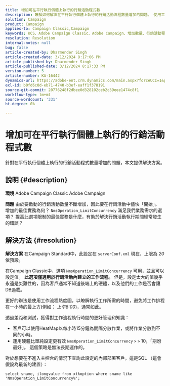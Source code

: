 ```yaml
---
title: 增加可在平行執行個體上執行的行銷活動程式數
description: 瞭解如何解決在平行執行個體上執行的行銷活動流程數量增加的問題。 使用工作流程熱度圖。
solution: Campaign
product: Campaign
applies-to: Campaign Classic,Campaign
keywords: KCS、Adobe Campaign Classic、Adobe Campaign、增加數量、行銷活動程式、例項、平行、最佳實務
resolution: Resolution
internal-notes: null
bug: false
article-created-by: Dharmender Singh
article-created-date: 3/12/2024 8:17:06 PM
article-published-by: Dharmender Singh
article-published-date: 3/12/2024 8:17:33 PM
version-number: 5
article-number: KA-16442
dynamics-url: https://adobe-ent.crm.dynamics.com/main.aspx?forceUCI=1&pagetype=entityrecord&etn=knowledgearticle&id=56b42c7b-ade0-ee11-904c-6045bd045872
exl-id: b0fd6c0d-eb71-4740-b3ef-eaff1f378191
source-git-commit: 20776248f2dbee0d328102ceb2c39eee1474c8f1
workflow-type: tm+mt
source-wordcount: '331'
ht-degree: 0%

---
```


# 增加可在平行執行個體上執行的行銷活動程式數


針對在平行執行個體上執行的行銷活動程式數量增加的問題，本文提供解決方案。

## 說明 {#description}


<b>環境</b>
Adobe Campaign Classic Adobe Campaign

<b>問題</b>
由於要啟動的行銷活動數量不斷增加，因此要在行銷活動中儘快「開始」。
增加的最佳實務為何？ `NmsOperation_LimitConcurrency` 滿足我們業務需求的選項？
提高此選項限制的最佳實務是什麼，有助於解決行銷活動執行期間經常發生的錯誤？


## 解決方法 {#resolution}


<b>解決方案</b>
在Campaign Standard中，此設定在 `serverConf.xml` 現在，上限為 *20* 依預設。  

在Campaign Classic中，選項 `NmsOperation_LimitConcurrency` 可用，並且可以設定值。
<b>此選項僅適用於行銷活動內建立的工作流程。</b>
但是，設定太大的值幾乎永遠是災難性的，因為客戶通常不知道後端上的硬體，以及他們的工作是否會讓DB過載。

更好的辦法是使用工作流程熱度圖，以瞭解執行工作所需的時間，避免將工作排程在一小時的最上方(例如： *上午8:00*)，通常如此。

透過差距和測試，獲得對工作流程執行時間的更好管理和知識：

- 客戶可以使用HeatMap以每小時15分鐘為間隔分散作業，或將作業分散到不同的小時。
- 運用硬體比單純設定更有效 `NmsOperation_LimitConcurrency` `>` `>`  10，「期盼最好」。 這個策略是無法長期運作的。


對於想要在不進入主控台的情況下查詢此設定的內部部署客戶，這是SQL （這會假設為最新的建置）：


```
select sname, ilongvalue from xtkoption where sname like 'NmsOperation_LimitConcurrency%';
```
